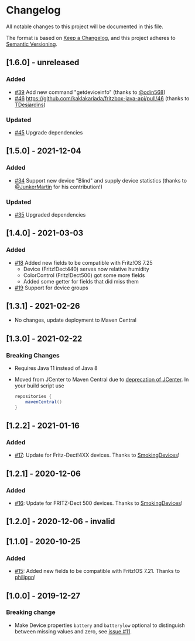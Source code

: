 # Changelog
All notable changes to this project will be documented in this file.

The format is based on [Keep a Changelog](https://keepachangelog.com/en/1.0.0/),
and this project adheres to [Semantic Versioning](https://semver.org/spec/v2.0.0.html).

## [1.6.0] - unreleased

### Added

* [#39](https://github.com/kaklakariada/fritzbox-java-api/pull/39) Add new command "getdeviceinfo" (thanks to [@odin568](https://github.com/odin568))
* [#46](https://github.com/kaklakariada/fritzbox-java-api/pull/46) https://github.com/kaklakariada/fritzbox-java-api/pull/46 (thanks to [TDesjardins](https://github.com/TDesjardins))

### Updated

* [#45](https://github.com/kaklakariada/fritzbox-java-api/pull/45) Upgrade dependencies

## [1.5.0] - 2021-12-04

### Added

* [#34](https://github.com/kaklakariada/fritzbox-java-api/pull/34) Support new device "Blind" and supply device statistics (thanks to [@JunkerMartin](https://github.com/JunkerMartin) for his contribution!)

### Updated

* [#35](https://github.com/kaklakariada/fritzbox-java-api/pull/35) Upgraded dependencies

## [1.4.0] - 2021-03-03

### Added
* [#18](https://github.com/kaklakariada/fritzbox-java-api/pull/18) Added new fields to be compatible with Fritz!OS 7.25
  * Device (Fritz!Dect440) serves now relative humidity
  * ColorControl (Fritz!Dect500) got some more fields
  * Added some getter for fields that did miss them
* [#19](https://github.com/kaklakariada/fritzbox-java-api/pull/19) Support for device groups

## [1.3.1] - 2021-02-26

* No changes, update deployment to Maven Central

## [1.3.0] - 2021-02-22

### Breaking Changes

* Requires Java 11 instead of Java 8
* Moved from JCenter to Maven Central due to [deprecation of JCenter](https://jfrog.com/blog/into-the-sunset-bintray-jcenter-gocenter-and-chartcenter/). In your build script use

    ```gradle
    repositories {
        mavenCentral()
    }
    ```

## [1.2.2] - 2021-01-16

### Added

* [#17](https://github.com/kaklakariada/fritzbox-java-api/pull/17): Update for Fritz-Dect!4XX devices. Thanks to [SmokingDevices](https://github.com/SmokingDevices)!

## [1.2.1] - 2020-12-06

### Added

* [#16](https://github.com/kaklakariada/fritzbox-java-api/pull/16): Update for FRITZ-Dect 500 devices. Thanks to [SmokingDevices](https://github.com/SmokingDevices)!

## [1.2.0] - 2020-12-06 - invalid

## [1.1.0] - 2020-10-25

### Added

* [#15](https://github.com/kaklakariada/fritzbox-java-api/pull/15): Added new fields to be compatible with Fritz!OS 7.21. Thanks to [philippn](https://github.com/philippn)!

## [1.0.0] - 2019-12-27

### Breaking change

* Make Device properties `battery` and `batterylow` optional to distinguish between missing values and zero, see [issue #11](https://github.com/kaklakariada/fritzbox-java-api/issues/11).
